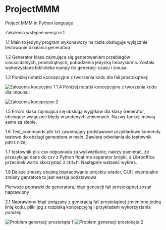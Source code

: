 # ProjectMMM
Project MMM in Python language 

Założenia wstępne wersji nr.1

1.1 Main to jedyny program wykonawczy na razie obsługuje wyłącznie testowanie działania generatora 

1.2 Generator klasa zajmująca się generowaniem przebiegów sinusoidalnych, prostokątnych, pobudzenia jedynką heavyside'a. Została wykorzystana biblioteka numpy do generacji czasu i sinusa.

1.3 Poniżej notatki koncepcyjne z tworzenia kodu dla fali prostokątnej:

![Założenia kocecyjne 1](https://user-images.githubusercontent.com/83645103/161130352-936eeb16-f29d-4172-aa9a-e17feb0ef593.jpg)
1.4 Poniżej notatki koncepcyjne z tworzenia kodu dla impulsu:

![Założenia kocepcyjne 2](https://user-images.githubusercontent.com/83645103/161130372-8a7f9fc1-f285-4c7b-ab65-93de306381ea.jpg)

1.5 Errors klasa zajmująca się obsługą wyjątków dla klasy Generator, obsługuje wyłącznie błędy w podanych zmiennych. Nazwy funkcji mówią same za siebie.

1.6 Test_commands plik txt zawierający podstawowe przykładowe komendy testowe do obsługi generatora w main. Zawiera odwołania do testownik patrz niżej.

1.7 testownik plik csv odpowiada za wyświetlanie, należy pamietać, że przesyłając dane do csv z Python float ma separator kropki, a Libreoffice przecinek warto skorzystać z ctrl+h. Następnie wstawić wykres.

1.8 Dalsze zmiany obejmą dopracowanie projektu wiader, GUI i ewentualne zmiany genratora to jest wersja podstawowa


Pierwsze poprawki do generatora, błąd geneacji fali prostokątnej został naprawiony

2.1 Naprawiono błąd związany z generacją fali prostokątnej zmieniono jedną linię kodu, pliki jpg z rozpiską koncepcyjną i przykładem wykorzystania poniżej:

![Problem generacji prostokąta 1](https://user-images.githubusercontent.com/83645103/161130039-5cb8942d-6980-450c-9863-067b0b72cd56.jpg)
![Problem generacji prostokąta 2](https://user-images.githubusercontent.com/83645103/161130126-ba714f11-5b13-4612-9fb8-6ecbfbc32625.jpg)
